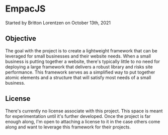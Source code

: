 # EmpacJS

Started by Britton Lorentzen on October 13th, 2021

## Objective

The goal with the project is to create a lightweight framework that can be leveraged for small businesses and their website needs. When a small business is putting together a website, there's typically little to no need for deploying a large framework that delivers a robust library and risks site performance. This framework serves as a simplified way to put together atomic elements and a structure that will satisfy most needs of a small business.

## License

There's currently no license associate with this project. This space is meant for experimentation until it's further developed. Once the project is far enough along, I'm open to attaching a license to it in the case others come along and want to leverage this framework for their projects.
